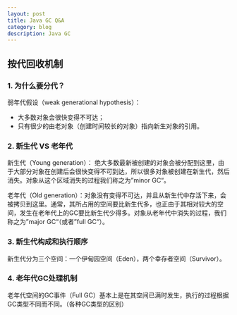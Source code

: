 ```yaml
---
layout: post
title: Java GC Q&A
category: blog
description: Java GC 
---
```


## 按代回收机制

### 1. 为什么要分代？

弱年代假设（weak generational hypothesis）：

* 大多数对象会很快变得不可达；
* 只有很少的由老对象（创建时间较长的对象）指向新生对象的引用。

### 2. 新生代 VS 老年代

新生代（Young generation）： 绝大多数最新被创建的对象会被分配到这里，由于大部分对象在创建后会很快变得不可到达，所以很多对象被创建在新生代，然后消失。对象从这个区域消失的过程我们称之为”minor GC“。

老年代（Old generation）：对象没有变得不可达，并且从新生代中存活下来，会被拷贝到这里。通常，其所占用的空间要比新生代多，也正由于其相对较大的空间，发生在老年代上的GC要比新生代少得多。对象从老年代中消失的过程，我们称之为”major GC“（或者”full GC“）。

### 3. 新生代构成和执行顺序

新生代分为三个空间：一个伊甸园空间（Eden），两个幸存者空间（Survivor）。

### 4. 老年代GC处理机制

老年代空间的GC事件（Full GC）基本上是在其空间已满时发生，执行的过程根据GC类型不同而不同。（各种GC类型的区别）